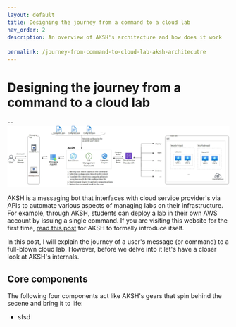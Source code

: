 ```yaml
---
layout: default
title: Designing the journey from a command to a cloud lab 
nav_order: 2
description: An overview of AKSH's architecture and how does it work  

permalink: /journey-from-command-to-cloud-lab-aksh-architecutre
---
```

# Designing the journey from a command to a cloud lab

-- 
![AKSH Architecture](/images/AKSH-Arch.jpg "AKSH Architecture")

AKSH is a messaging bot that interfaces with cloud service provider's via APIs to automate various aspects of managing labs on their infrastructure. For example, through AKSH, students can deploy a lab in their own AWS account by issuing a single command. If you are visiting this website for the first time, [read this post](https://aksh.one/#hello-world---love-aksh) for AKSH to formally introduce itself.

In this post, I will explain the journey of a user's message (or command) to a full-blown cloud lab. However, before  we delve into it let's have a closer look at AKSH's internals.

## Core components

The following four components act like AKSH's gears that spin behind the secene and bring it to life:
 
 - sfsd
